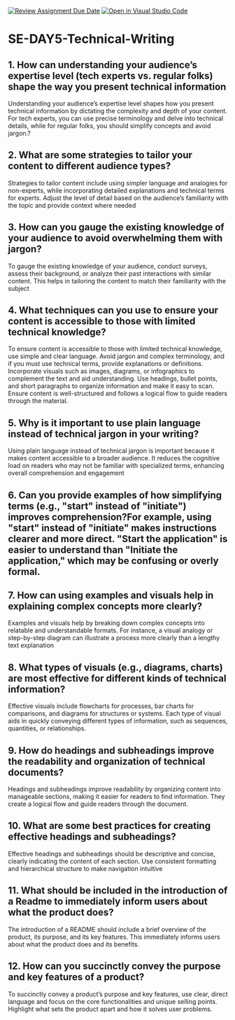 [![Review Assignment Due Date](https://classroom.github.com/assets/deadline-readme-button-22041afd0340ce965d47ae6ef1cefeee28c7c493a6346c4f15d667ab976d596c.svg)](https://classroom.github.com/a/zsAR-pyY)
[![Open in Visual Studio Code](https://classroom.github.com/assets/open-in-vscode-2e0aaae1b6195c2367325f4f02e2d04e9abb55f0b24a779b69b11b9e10269abc.svg)](https://classroom.github.com/online_ide?assignment_repo_id=15707487&assignment_repo_type=AssignmentRepo)
# SE-DAY5-Technical-Writing
## 1. How can understanding your audience’s expertise level (tech experts vs. regular folks) shape the way you present technical information
Understanding your audience’s expertise level shapes how you present technical information by dictating the complexity and depth of your content. For tech experts, you can use precise terminology and delve into technical details, while for regular folks, you should simplify concepts and avoid jargon.?
## 2. What are some strategies to tailor your content to different audience types?
Strategies to tailor content include using simpler language and analogies for non-experts, while incorporating detailed explanations and technical terms for experts. Adjust the level of detail based on the audience’s familiarity with the topic and provide context where needed
## 3. How can you gauge the existing knowledge of your audience to avoid overwhelming them with jargon?
To gauge the existing knowledge of your audience, conduct surveys, assess their background, or analyze their past interactions with similar content. This helps in tailoring the content to match their familiarity with the subject
## 4. What techniques can you use to ensure your content is accessible to those with limited technical knowledge?
To ensure content is accessible to those with limited technical knowledge, use simple and clear language. Avoid jargon and complex terminology, and if you must use technical terms, provide explanations or definitions. Incorporate visuals such as images, diagrams, or infographics to complement the text and aid understanding. Use headings, bullet points, and short paragraphs to organize information and make it easy to scan. Ensure content is well-structured and follows a logical flow to guide readers through the material.
## 5. Why is it important to use plain language instead of technical jargon in your writing?
Using plain language instead of technical jargon is important because it makes content accessible to a broader audience. It reduces the cognitive load on readers who may not be familiar with specialized terms, enhancing overall comprehension and engagement
## 6. Can you provide examples of how simplifying terms (e.g., "start" instead of "initiate") improves comprehension?For example, using "start" instead of "initiate" makes instructions clearer and more direct. "Start the application" is easier to understand than "Initiate the application," which may be confusing or overly formal.
## 7. How can using examples and visuals help in explaining complex concepts more clearly?
Examples and visuals help by breaking down complex concepts into relatable and understandable formats. For instance, a visual analogy or step-by-step diagram can illustrate a process more clearly than a lengthy text explanation
## 8. What types of visuals (e.g., diagrams, charts) are most effective for different kinds of technical information?
Effective visuals include flowcharts for processes, bar charts for comparisons, and diagrams for structures or systems. Each type of visual aids in quickly conveying different types of information, such as sequences, quantities, or relationships.
## 9. How do headings and subheadings improve the readability and organization of technical documents?
Headings and subheadings improve readability by organizing content into manageable sections, making it easier for readers to find information. They create a logical flow and guide readers through the document.
## 10. What are some best practices for creating effective headings and subheadings?
Effective headings and subheadings should be descriptive and concise, clearly indicating the content of each section. Use consistent formatting and hierarchical structure to make navigation intuitive
## 11. What should be included in the introduction of a Readme to immediately inform users about what the product does?
The introduction of a README should include a brief overview of the product, its purpose, and its key features. This immediately informs users about what the product does and its benefits.
## 12. How can you succinctly convey the purpose and key features of a product?
To succinctly convey a product’s purpose and key features, use clear, direct language and focus on the core functionalities and unique selling points. Highlight what sets the product apart and how it solves user problems.
